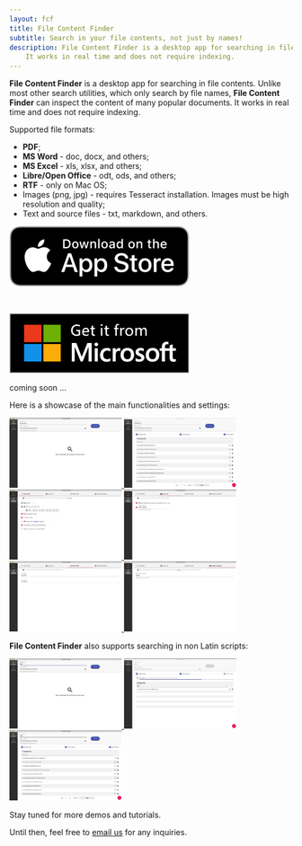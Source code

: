 ```yaml
---
layout: fcf
title: File Content Finder
subtitle: Search in your file contents, not just by names!
description: File Content Finder is a desktop app for searching in file contents.
    It works in real time and does not require indexing.
---
```


<!-- # What is it? -->

<strong>File Content Finder</strong> is a desktop app for searching in file contents.
Unlike most other search utilities, which only search by file names,
<strong>File Content Finder</strong> can inspect the content of many popular
documents. It works in real time and does not require indexing.

Supported file formats:
- **PDF**;
- **MS Word** - doc, docx, and others;
- **MS Excel** - xls, xlsx, and others;
- **Libre/Open Office** - odt, ods, and others;
- **RTF** - only on Mac OS;
- Images (png, jpg) - requires Tesseract installation. Images must be high resolution and quality;
- Text and source files - txt, markdown, and others.

<div class="buy-from-stores-container">
    <div class="buy-from-store-link">
        <a href="https://itunes.apple.com/au/app/file-content-finder/id1448621435" target="_">
            <img src="/products/file-content-finder/download_apple_store_320.png"/>
        </a>
        <p class="buy-store-ghost-caption">&nbsp;</p>
    </div>
    <div class="buy-from-store-link buy-from-store-link-disabled">
        <!-- <a href="#"> -->
            <img src="/products/file-content-finder/download_microsoft_store_320_sized.png"/>
        <!-- </a> -->
        <p class="buy-store-ghost-caption">coming soon ...</p>
    </div>
</div>

Here is a showcase of the main functionalities and settings:

<!-- Fancy Box doco - https://fancyapps.com/fancybox/3/docs/#images -->
<p class="image-gallery">
    <a data-fancybox="english-fcf" href="./screenshots/1 Main Screen English.png" data-caption="Select folder and search phrase.">
        <img width="200px" src="./screenshots/1 Main Screen English.png.jpg">
    </a>
    <a data-fancybox="english-fcf" href="./screenshots/2 Results English.png" data-caption="Review search results. The table can be filtered.">
        <img width="200px" src="./screenshots/2 Results English.png.jpg">
    </a>
    <a data-fancybox="english-fcf" href="./screenshots/3 File Filters.png" data-caption="Configure Search - Select which files to include and exclude.">
        <img width="200px" src="./screenshots/3 File Filters.png.jpg">
    </a>
    <a data-fancybox="english-fcf" href="./screenshots/4 Black List.png" data-caption="Configure Search - Select which folder to ignore.">
        <img width="200px" src="./screenshots/4 Black List.png.jpg">
    </a>
    <a data-fancybox="english-fcf" href="./screenshots/5 Time Filters.png" data-caption="Configure Search - Include/exclude files based on their modificaion and creation times.">
        <img width="200px" src="./screenshots/5 Time Filters.png.jpg">
    </a>
    <a data-fancybox="english-fcf" href="./screenshots/6 Image Search Language.png"  data-caption="Configure Search - Select OCR language.">
        <img width="200px" src="./screenshots/6 Image Search Language.png.jpg">
    </a>
<p>


<strong>File Content Finder</strong> also supports searching in non Latin scripts:

<p class="image-gallery">
    <a data-fancybox="cn-fcf" href="./screenshots/1 Main Screen Chinese.png" data-caption="Search in Chinese.">
        <img width="200px" src="./screenshots/1 Main Screen Chinese.png.jpg">
    </a>
    <a data-fancybox="cn-fcf" href="./screenshots/2a Chinese Search in Progress.png" data-caption="Search is in progres ...">
        <img width="200px" src="./screenshots/2a Chinese Search in Progress.png.jpg">
    </a>
    <a data-fancybox="cn-fcf" href="./screenshots/2 Results Chinese.png" data-caption="Review search results. The table can be filtered.">
        <img width="200px" src="./screenshots/2 Results Chinese.png.jpg">
    </a>
<p>

Stay tuned for more demos and tutorials.

Until then, feel free to <a href="mailto:info@geosytemsdev.com">email us</a> for any inquiries.